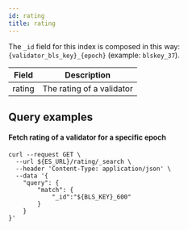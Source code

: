 ```yaml
---
id: rating
title: rating
---
```


The `_id` field for this index is composed in this way: `{validator_bls_key}_{epoch}` (example: `blskey_37`).


| Field     | Description                                                     |
|-----------|-----------------------------------------------------------------|
| rating    | The rating of a validator                                       |


## Query examples

#### Fetch rating of a validator for a specific epoch

```
curl --request GET \
  --url ${ES_URL}/rating/_search \
  --header 'Content-Type: application/json' \
  --data '{
	"query": {
		"match": {
			"_id":"${BLS_KEY}_600"
		}
	}
}'
```